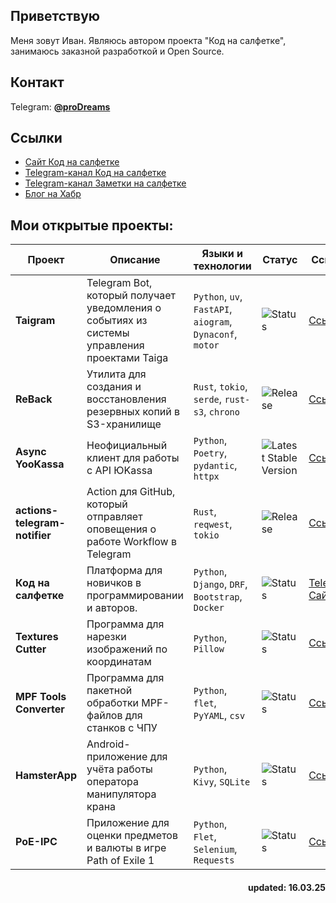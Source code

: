 ## Приветствую

Меня зовут Иван. Являюсь автором проекта "Код на салфетке", занимаюсь заказной разработкой и Open Source.

## Контакт

Telegram: [**@proDreams**](https://t.me/proDreams)

## Ссылки
- [Сайт Код на салфетке](https://pressanybutton.ru/)
- [Telegram-канал Код на салфетке](https://t.me/press_any_button)
- [Telegram-канал Заметки на салфетке](https://t.me/writeanynotes)
- [Блог на Хабр](https://habr.com/ru/users/proDream/articles/)

## Мои открытые проекты:

| Проект                        | Описание                                                                                    | Языки и технологии                                        | Статус                                                                                  | Ссылка                                                                          |
|-------------------------------|---------------------------------------------------------------------------------------------|-----------------------------------------------------------|-----------------------------------------------------------------------------------------|---------------------------------------------------------------------------------|
| **Taigram**                   | Telegram Bot, который получает уведомления о событиях из системы управления проектами Taiga | `Python`, `uv`, `FastAPI`, `aiogram`, `Dynaconf`, `motor` | ![Status](https://img.shields.io/badge/Status-Beta-brightgreen)               | [Ссылка](https://github.com/proDreams/taiga_wh_notifier)                        |
| **ReBack**                    | Утилита для создания и восстановления резервных копий в S3-хранилище                        | `Rust`, `tokio`, `serde`, `rust-s3`, `chrono`             | ![Release](https://img.shields.io/github/v/release/proDreams/reback)                    | [Ссылка](https://github.com/proDreams/reback)                                   |
| **Async YooKassa**            | Неофициальный клиент для работы с API ЮKassa                                                | `Python`, `Poetry`, `pydantic`, `httpx`                   | ![Latest Stable Version](https://img.shields.io/pypi/v/async_yookassa.svg)              | [Ссылка](https://github.com/proDreams/async_yookassa)                           |
| **actions-telegram-notifier** | Action для GitHub, который отправляет оповещения о работе Workflow в Telegram               | `Rust`, `reqwest`, `tokio`                                | ![Release](https://img.shields.io/github/v/release/proDreams/actions-telegram-notifier) | [Ссылка](https://github.com/proDreams/actions-telegram-notifier)                |
| **Код на салфетке**           | Платформа для новичков в программировании и авторов.                                        | `Python`, `Django`, `DRF`, `Bootstrap`, `Docker`          | ![Status](https://img.shields.io/badge/Status-In%20Progress-brightgreen)                | [Telegram](https://t.me/press_any_button)<br>[Сайт](https://pressanybutton.ru/) |
| **Textures Cutter**           | Программа для нарезки изображений по координатам                                            | `Python`, `Pillow`                                        | ![Status](https://img.shields.io/badge/Status-Complete-orange)                          | [Ссылка](https://github.com/proDreams/texture_cutter)                           |
| **MPF Tools Converter**       | Программа для пакетной обработки MPF-файлов для станков с ЧПУ                               | `Python`, `flet`, `PyYAML`, `csv`                         | ![Status](https://img.shields.io/badge/Status-Complete-orange)                          | [Ссылка](https://github.com/proDreams/mpf_tools_converter)                      |
| **HamsterApp**                | Android-приложение для учёта работы оператора манипулятора крана                            | `Python`, `Kivy`, `SQLite`                                | ![Status](https://img.shields.io/badge/Status-Complete-orange)                          | [Ссылка](https://github.com/proDreams/HamsterApp)                               |
| **PoE-IPC**                   | Приложение для оценки предметов и валюты в игре Path of Exile 1                             | `Python`, `Flet`, `Selenium`, `Requests`                  | ![Status](https://img.shields.io/badge/Status-Complete-orange)                          | [Ссылка](https://github.com/proDreams/PoE-IPC)                                  |

<h4 align="right">updated: 16.03.25</h3>
